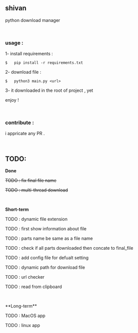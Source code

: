 ## shivan
python download manager
  
<p>&nbsp;</p>

### usage :
1- install requirements :

```
$   pip install -r requirements.txt
```

2- download file :

```
$   python3 main.py <url>
```

3- it downloaded in the root of project , yet

enjoy !

<p>&nbsp;</p>

### contribute :
i appricate any PR .
<p>&nbsp;</p>

## TODO:
**Done**

~~TODO : fix final file name <solved>~~

~~TODO : multi-thread download <solved>~~
<p>&nbsp;</p>

  
**Short-term**

TODO : dynamic file extension

TODO : first show information about file

TODO : parts name be same as a file name

TODO : check if all parts downloaded then concate to final_file

TODO : add config file for defualt setting

TODO : dynamic path for download file

TODO : url checker

TODO : read from clipboard

<p>&nbsp;</p>
**Long-term**

TODO : MacOS app

TODO : linux app
